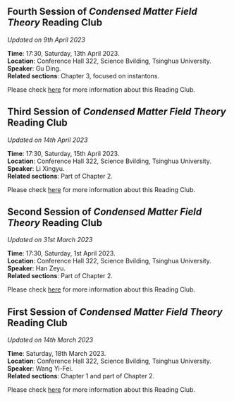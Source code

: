 ## Fourth Session of *Condensed Matter Field Theory* Reading Club 

*Updated on 9th April 2023*

**Time**: 17:30, Saturday, 13th April 2023.<br>
**Location**: Conference Hall 322, Science Bvilding, Tsinghua University.<br>
**Speaker**: Gu Ding.<br>
**Related sections**: Chapter 3, focused on instantons.

Please check [here](https://quantumobserveriastu.github.io/2023/03/09/CMFTSeminar/) for more information about this Reading Club.



## Third Session of *Condensed Matter Field Theory* Reading Club 

*Updated on 14th April 2023*

**Time**: 17:30, Saturday, 15th April 2023.<br>
**Location**: Conference Hall 322, Science Bvilding, Tsinghua University.<br>
**Speaker**: Li Xingyu.<br>
**Related sections**: Part of Chapter 2.

Please check [here](https://quantumobserveriastu.github.io/2023/03/09/CMFTSeminar/) for more information about this Reading Club.



## Second Session of *Condensed Matter Field Theory* Reading Club 

*Updated on 31st March 2023*

**Time**: 17:30, Saturday, 1st April 2023.<br>
**Location**: Conference Hall 322, Science Bvilding, Tsinghua University.<br>
**Speaker**: Han Zeyu.<br>
**Related sections**: Part of Chapter 2.

Please check [here](https://quantumobserveriastu.github.io/2023/03/09/CMFTSeminar/) for more information about this Reading Club.




## First Session of *Condensed Matter Field Theory* Reading Club 

*Updated on 14th March 2023*

**Time**: Saturday, 18th March 2023.<br>
**Location**: Conference Hall 322, Science Bvilding, Tsinghua University.<br>
**Speaker**: Wang Yi-Fei.<br>
**Related sections**: Chapter 1 and part of Chapter 2.

Please check [here](https://quantumobserveriastu.github.io/2023/03/09/CMFTSeminar/) for more information about this Reading Club.